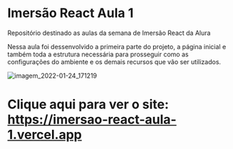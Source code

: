 # Imersão React Aula 1
Repositório destinado as aulas da semana de Imersão React da Alura

Nessa aula foi dessenvolvido a primeira parte do projeto, a página inicial e também toda a estrutura necessária para prosseguir como as configurações do ambiente e os demais recursos que vão ser utilizados.

![imagem_2022-01-24_171219](https://user-images.githubusercontent.com/61249888/150857221-58d9a62e-db85-4b76-953f-2190bfdc5493.png)

# Clique aqui para ver o site: https://imersao-react-aula-1.vercel.app #
